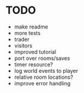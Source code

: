 
# TODO

- make readme
- more tests
- trader
- visitors
- improved tutorial
- port over rooms/saves
- timer resource?
- log world events to player
- relative room locations?
- improve error handling

